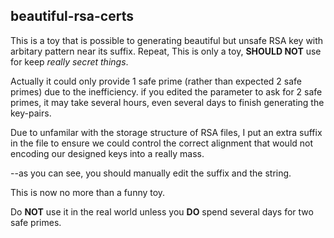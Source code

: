 beautiful-rsa-certs
---

This is a toy that is possible to generating beautiful but unsafe RSA key with arbitary pattern near its suffix.
Repeat, This is only a toy, **SHOULD NOT** use for keep *really secret things*.

Actually it could only provide 1 safe prime (rather than expected 2 safe primes) due to the inefficiency. if you edited the parameter to ask for 2 safe primes, it may take several hours, even several days to finish generating the key-pairs.

Due to unfamilar with the storage structure of RSA files, I put an extra suffix in the file to ensure we could control the correct alignment that would not encoding our designed keys into a really mass.

--as you can see, you should manually edit the suffix and the string.

This is now no more than a funny toy.

Do **NOT** use it in the real world unless you **DO** spend several days for two safe primes.
